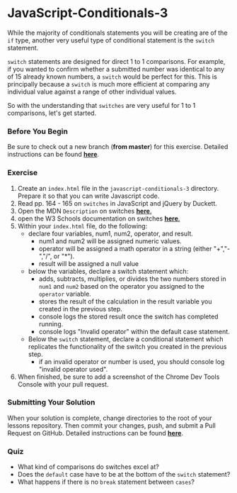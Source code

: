 # JavaScript-Conditionals-3

While the majority of conditionals statements you will be creating are of the `if` type, another very useful type of conditional statement is the `switch` statement.

`switch` statements are designed for direct 1 to 1 comparisons. For example, if you wanted to confirm whether a submitted number was identical to any of 15 already known numbers, a `switch` would be perfect for this. This is principally because a `switch` is much more efficient at comparing any individual value against a range of other individual values.

So with the understanding that `switches` are very useful for 1 to 1 comparisons, let's get started.

### Before You Begin

Be sure to check out a new branch (**from master**) for this exercise. Detailed instructions can be found [**here**](../../guides/before-each-exercise.md).

### Exercise

1. Create an `index.html` file in the `javascript-conditionals-3` directory. Prepare it so that you can write Javascript code.
1. Read pp. 164 - 165 on `switches` in JavaScript and jQuery by Duckett.
1. Open the MDN `Description` on switches [**here**.](https://developer.mozilla.org/en-US/docs/Web/JavaScript/Reference/Statements/switch)
2. open the W3 Schools documentation on switches [**here**.](https://www.w3schools.com/js/js_switch.asp)
3. Within your `index.html` file, do the following:
    - declare four variables, num1, num2, operator, and result.
        - num1 and num2 will be assigned numeric values.
        - operator will be assigned a math operator in a string (either "+","-","/", or "*").
        - result will be assigned a null value
    - below the variables, declare a switch statement which:
        - adds, subtracts, multiplies, or divides the two numbers stored in `num1` and `num2`
        based on the operator you assigned to the `operator` variable.
        - stores the result of the calculation in the result variable you created in the previous step.
        - console logs the stored result once the switch has completed running.
        - console logs "Invalid operator" within the default case statement.
    - Below the `switch` statement, declare a conditional statement which replicates the functionality of the switch you created in the previous step.
        - if an invalid operator or number is used, you should console log "invalid operator used".
5. When finished, be sure to add a screenshot of the Chrome Dev Tools Console with your pull request.

### Submitting Your Solution

When your solution is complete, change directories to the root of your lessons repository. Then commit your changes, push, and submit a Pull Request on GitHub. Detailed instructions can be found [**here**](../../guides/after-each-exercise.md).

### Quiz

- What kind of comparisons do switches excel at?
- Does the `default` case have to be at the bottom of the `switch` statement?
- What happens if there is no `break` statement between `cases`?
